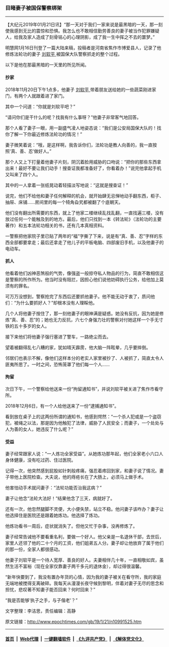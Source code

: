 ### 目睹妻子被国保警察绑架
------------------------

<p>
 【大纪元2019年01月21日讯】“那一天对于我们一家来说是最黑暗的一天，那一刻使我感到无比的震惊和恐惧。我怎么也不敢相信勤劳善良的妻子被当作犯罪嫌疑人，给我及家人造成了刻骨铭心的心理阴影，成了我一生中挥之不去的噩梦。”
</p>
<p>
 明慧网1月16日刊登了一篇大陆来稿，投稿者是河南省焦作市博爱县人，记录了他修炼法轮功的妻子
 <a href="http://www.epochtimes.com/gb/tag/%E5%88%98%E8%BD%AF%E5%B9%B3.html">
  刘软平
 </a>
 被国保大队警察抓走的整个过程。
</p>
<p>
 以下是他在那最黑暗的一天里的所见所闻。
</p>
<h4>
 抄家
</h4>
<p>
 2018年11月20日下午1点多，他妻子
 <a href="http://www.epochtimes.com/gb/tag/%E5%88%98%E8%BD%AF%E5%B9%B3.html">
  刘软平
 </a>
 带着朋友送给她的一些蔬菜刚进家门，有两个人就跟着进了家门。
</p>
<p>
 其中一个问道：“你就是刘软平吧？”
</p>
<p>
 “请问你们是干什么的呢？找我有什么事呀？”他妻子非常客气地回答。
</p>
<p>
 那个人看了妻子一眼，用一副盛气凌人地姿态说：“我们是公安局国保大队的！找你了解一下你最近修炼法轮功的情况！”
</p>
<p>
 妻子微笑着说：“哦，是这样啊，我告诉你们，法轮功是教人向善的，我一直按照‘真、善、忍’做好人。”
</p>
<p>
 那个人又上下打量着他妻子片刻，阴沉着脸用威胁的口吻说：“把你的那些东西拿出来！最好不要让我们动手！搜查证我都准备好了，你看着办！”说完他拿起手机又叫来了四个人。
</p>
<p>
 其中的一人拿着一张纸晃动着轻描淡写地说：“这就是搜查证！”
</p>
<p>
 说完，他们不给他和妻子任何解释的机会，就开始肆无忌惮地动手翻东西，柜子、抽屉、床铺……房间里的每一个犄角旮旯都被翻了个底朝天。
</p>
<p>
 他们没有翻出所需要的东西，就上了他家二楼继续乱找乱翻，一直找遍三楼，没有放过任何一个能触及到的地方。最后，他们只找到一本《转法轮》（法轮功的主要著作）和五本法轮功相关的书，还有几本真相资料。
</p>
<p>
 一警察把他家院子里已贴了两年的“福”字撕了下来，说是有“真、善、忍”字样的东西全部都要拿走；最后还拿走了他儿子的平板电脑、四部废旧手机，以及他妻子的电动车。
</p>
<h4>
 抓人
</h4>
<p>
 他看着他们凶神恶煞般的气势，像强盗一般掠夺私人物品的行为，简直不敢相信这是警察的所作所为。他当时没有阻拦，因担心他们说他妨碍执行公务，给他加上莫须有的罪名。
</p>
<p>
 可万万没想到，警察抢完了东西后还要抓他妻子。他不能无动于衷了，质问他们：“为什么要抓好人？”却根本没有人理睬他。
</p>
<p>
 几个人将他妻子按住了，那一刻他妻子的眼神满是疑惑。她没有反抗，因为她是修炼“真、善、忍”的；她也无力反抗，六七个身强力壮的警察对付她这样一个手无寸铁的五十多岁的女人。
</p>
<p>
 接下来他们将他妻子强行塞进了警车，一路绝尘而去。
</p>
<p>
 望着被翻得乱七八糟的家，犹如晴天霹雳，他大脑一阵眩晕，几乎要摔倒。
</p>
<p>
 邻居们也表示不解，像他们这样本分的老实人家里被抄了、人被抓了，简直太令人匪夷所思了。一时之间，恐怖笼罩了他们每一个人……
</p>
<h4>
 拘留
</h4>
<p>
 次日下午，一个警察给他送来一份“拘留通知书”，并说刘软平被关进了焦作市看守所。
</p>
<p>
 2018年12月6日，有一个人给他送来了一份“逮捕通知书”。
</p>
<p>
 看到放在桌子上的这两份所谓的通知书，他感到愕然：“一个杀人犯或是一个盗窃犯，被绳之以法，那是因为他触犯了法律，威胁了人民安全；而妻子，一个处处与人为善的女人，她违反了什么呢？”
</p>
<h4>
 受益
</h4>
<div class="ar_articleContent" id="ar_bArticleContent">
 <p>
  妻子经常跟家人说：“一人炼功全家受益”。从她炼功那年起，他们全家老小六口人身体健康，没有吃过药、住过医院。
 </p>
 <p>
  记得一次，他突然感到屁股如针刺般疼痛，强忍着疼回到家，和妻子说了情况。妻子带他上医院检查。大夫说，他的痔疮长在了大肠上，必须马上做手术。
 </p>
 <p>
  他害怕动手术就问妻子：“法轮功能否治我这病？”
 </p>
 <p>
  妻子让他念“法轮大法好！”结果他念了三天，病就好了。
 </p>
 <p>
  还有一次，他忽然腿脚不灵便，大小便失禁，站立不稳。他问妻子该咋办？妻子让他选择住是医院还是跟着她炼功。他选择了炼功。
 </p>
 <p>
  他炼功看书一周后，症状就消失了。但他又忙于杂事，没再修炼了。
 </p>
 <p>
  妻子经常告诫他不要看重名利，要做一个好人。他父亲是一名退休干部，去世后，家里人还领了他的二十个月的工资，他们姐弟五人分。妻子却让他放弃了属于他们的那一份，全家人都很感动。
 </p>
 <p>
  他妻子刘软平是一个待人宽厚、善良的好人。夫妻相伴几十年，一直相敬如宾，虽然生活不富裕（现在全家仅靠妻子两千多元的退休金），却过得很温馨。
 </p>
 <p>
  “新年快要到了，我没有置办年货的心情，因为我的妻子被关在看守所，我的家庭无端地被搅得支离破碎。我每天从漫漫长夜守候到黎明，伴着对妻子无尽的思念和担忧，悲叹著不知妻子能否回来？何时回来？”
 </p>
 <p>
  “我是否能够‘执子之手，与子偕老’？”
 </p>
 <p>
  文字整理：李洁思，责任编辑：高静
 </p>
</div>

原文链接：http://www.epochtimes.com/gb/19/1/21/n10991525.htm


------------------------
#### [首页](https://github.com/gfw-breaker/banned-news/blob/master/README.md) &nbsp;|&nbsp; [Web代理](https://github.com/labour-camp/helloworld) &nbsp;|&nbsp; [一键翻墙软件](https://github.com/gfw-breaker/nogfw/blob/master/README.md) &nbsp;|&nbsp; [《九评共产党》](https://github.com/gfw-breaker/9ping.md/blob/master/README.md#九评之一评共产党是什么) &nbsp;|&nbsp; [《解体党文化》](https://github.com/gfw-breaker/jtdwh.md/blob/master/README.md#绪论)

